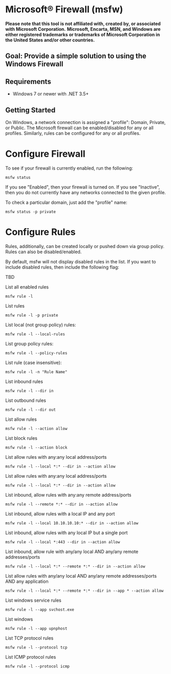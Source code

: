 # Microsoft&reg; Firewall (msfw)

**Please note that this tool is not affiliated with, created by, or associated with Microsoft Corporation.**
**Microsoft, Encarta, MSN, and Windows are either registered trademarks or trademarks of Microsoft Corporation in the United States and/or other countries.**

## Goal: Provide a simple solution to using the Windows Firewall

## Requirements

* Windows 7 or newer with .NET 3.5+

## Getting Started

On Windows, a network connection is assigned a "profile": Domain, Private, or Public. The Microsoft firewall can be enabled/disabled for any or all profiles. Similarly, rules can be configured for any or all profiles.

# Configure Firewall
To see if your firewall is currently enabled, run the following:

```msfw status```

If you see "Enabled", then your firewall is turned on.
If you see "Inactive", then you do not currently have any networks connected to the given profile.

To check a particular domain, just add the "profile" name:

```msfw status -p private```

# Configure Rules

Rules, additionally, can be created locally or pushed down via group policy. Rules can also be disabled/enabled.

By default, msfw will not display disabled rules in the list. If you want to include disabled rules, then include the following flag:

TBD

List all enabled rules

```msfw rule -l```

List <profile> rules

```msfw rule -l -p private```

List local (not group policy) rules:

```msfw rule -l --local-rules```

List group policy rules:

```msfw rule -l --policy-rules```

List rule <name> (case insensitive):

```msfw rule -l -n "Rule Name"```

List inbound rules

```msfw rule -l --dir in```

List outbound rules

```msfw rule -l --dir out```

List allow rules

```msfw rule -l --action allow```

List block rules

```msfw rule -l --action block```

List allow rules with any:any local address/ports

```msfw rule -l --local *:* --dir in --action allow```

List allow rules with any:any local address/ports

```msfw rule -l --local *:* --dir in --action allow```

List inbound, allow rules with any:any remote address/ports

```msfw rule -l --remote *:* --dir in --action allow```

List inbound, allow rules with a local IP and any port

```msfw rule -l --local 10.10.10.10:* --dir in --action allow```

List inbound, allow rules with any local IP but a single port

```msfw rule -l --local *:443 --dir in --action allow```

List inbound, allow rule with any/any local AND any/any remote addresses/ports

```msfw rule -l --local *:* --remote *:* --dir in --action allow```

List allow rules with any/any local AND any/any remote addresses/ports AND any application

```msfw rule -l --local *:* --remote *:* --dir in --app * --action allow```

List windows service rules

```msfw rule -l --app svchost.exe```

List windows <service>

```msfw rule -l --app upnphost```

List TCP protocol rules

```msfw rule -l --protocol tcp```

List ICMP protocol rules

```msfw rule -l --protocol icmp```
